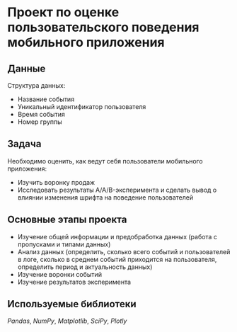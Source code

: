 # Проект по оценке пользовательского поведения мобильного приложения

## Данные

Структура данных:
- Название события
- Уникальный идентификатор пользователя
- Время события
- Номер группы

## Задача

Необходимо оценить, как ведут себя пользователи мобильного приложения:
- Изучить воронку продаж
- Исследовать результаты A/A/B-эксперимента и сделать вывод о влиянии изменения шрифта на поведение пользователей

## Основные этапы проекта

- Изучение общей информации и предобработка данных (работа с пропусками и типами данных)
- Анализ данных (определить, сколько всего событий и пользователей в логе, сколько в среднем событий приходится на пользователя, определить период и актуальность данных)
- Изучение воронки событий
- Изучение результатов эксперимента

## Используемые библиотеки
*Pandas*, *NumPy*, *Matplotlib*, *SciPy*, *Plotly*

